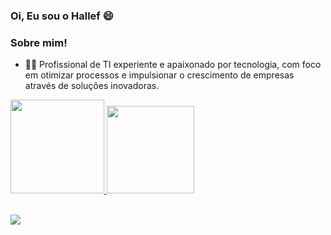 ### Oi, Eu sou o Hallef 😄
### Sobre mim!

- :man_technologist: Profissional de TI experiente e apaixonado por tecnologia, com foco em otimizar processos e impulsionar o crescimento de empresas através de soluções inovadoras.

<div>
  <a href="https://github.com/Hallef-Ferreira">
  <img height="150em" src="https://github-readme-stats.vercel.app/api?username=Hallef-Ferreira&show_icons=True&theme=dark&include_all_commits=false&count_private=true"/>
  <img height="140em" src="https://github-readme-stats.vercel.app/api/top-langs/?username=Hallef-Ferreira&layout=compact&langs_count=7&theme=dark"/>
  
</div>


</div>


<div style="display: inline_block"><br>

  
</div>

<div>
 
  <a href = "mailto:contatohalleferreira@gmail.com"><img src="https://img.shields.io/badge/-Gmail-%23333?style=for-the-badge&logo=gmail&logoColor=white" target="_blank"></a>
</div>

